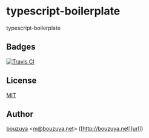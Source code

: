 # typescript-boilerplate

typescript-boilerplate

## Badges

[![Travis CI][travis-ci-badge]][travis-ci]

[travis-ci-badge]: https://img.shields.io/travis/bouzuya/<REPO>.svg
[travis-ci]: https://travis-ci.org/bouzuya/<REPO>

## License

[MIT](LICENSE)

## Author

[bouzuya][user] &lt;[m@bouzuya.net][email]&gt; ([http://bouzuya.net][url])

[user]: https://github.com/bouzuya
[email]: mailto:m@bouzuya.net
[url]: http://bouzuya.net
